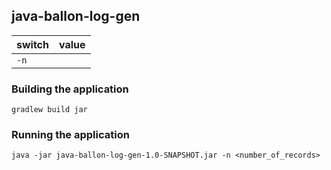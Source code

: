 ## java-ballon-log-gen

|switch|value|
|---|---|
|`-n`| <number of records to generate>|

### Building the application
```#bash
gradlew build jar
```

### Running the application
```#bash
java -jar java-ballon-log-gen-1.0-SNAPSHOT.jar -n <number_of_records>
```


